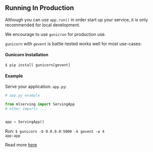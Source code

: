 ## Running In Production
Although you can use <code>app.run()</code> in order start up your service, it is only recommended for local development.

We encourage to use <code>gunicron</code> for production use.

<code>gunicorn</code> with <code>gevent</code> is battle-tested works well for most use-cases:

#### Gunicorn Installation
`$ pip install gunicorn[gevent]`

#### Example
Serve your application: `app.py`:
```python
# app.py example

from mlserving import ServingApp
# other imports ...


app = ServingApp()
```

Run: <code>$ gunicorn -b 0.0.0.0:5000 -k gevent -w 4 app:app</code>

Read more [here](https://docs.gunicorn.org/en/stable/index.html)
